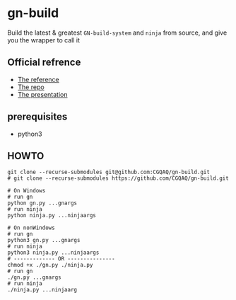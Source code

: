 # gn-build
Build the latest & greatest `GN-build-system` and `ninja` from source, and give you the wrapper to call it

## Official refrence
- [The reference](https://gn.googlesource.com/gn/+/main/docs/reference.md)
- [The repo](https://gn.googlesource.com/gn/)
- [The presentation](https://docs.google.com/presentation/d/15Zwb53JcncHfEwHpnG_PoIbbzQ3GQi_cpujYwbpcbZo/edit)

## prerequisites
- python3

## HOWTO
```console
git clone --recurse-submodules git@github.com:CGQAQ/gn-build.git
# git clone --recurse-submodules https://github.com/CGQAQ/gn-build.git

# On Windows
# run gn
python gn.py ...gnargs
# run ninja
python ninja.py ...ninjaargs

# On nonWindows
# run gn
python3 gn.py ...gnargs
# run ninja
python3 ninja.py ...ninjaargs
# ------------- OR ---------------
chmod +x ./gn.py ./ninja.py
# run gn
./gn.py ...gnargs
# run ninja
./ninja.py ...ninjaarg
```
